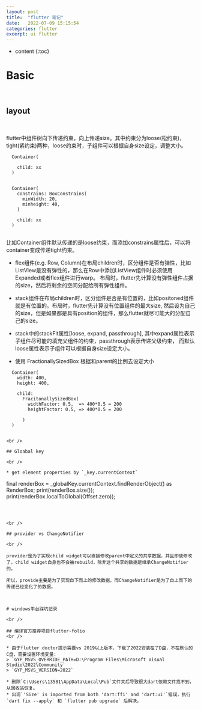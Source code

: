 ```yaml
---
layout: post
title:  "flutter 笔记"
date:   2022-07-09 15:15:54
categories: flutter
excerpt: ui flutter
---
```


* content
{:toc}


# Basic

<br />

## layout

<br />

flutter中组件树向下传递约束，向上传递size。其中约束分为loose(松约束)，tight(紧约束)两种，loose约束时，子组件可以根据自身size设定，调整大小。

```
  Container(
    
    child: xx
  )
  
  
  Container(
    constrains: BoxConstrains(
      minWidth: 20,
      minheight: 40,
    )
  
    child: xx
  )
    
```

比如Container组件默认传递的是loose约束，而添加constrains属性后，可以将container变成传递tight约束。




* flex组件(e.g. Row, Column)在布局children时，区分组件是否有弹性，比如ListView是没有弹性的，那么在Row中添加ListView组件时必须使用Expanded或者flex组件进行warp。
布局时，flutter先计算没有弹性组件占据的size，然后将剩余的空间分配给所有弹性组件。
* stack组件在布局children时，区分组件是否是有位置的，比如positoned组件就是有位置的。布局时，flutter先计算没有位置组件的最大size, 然后设为自己的size，但是如果都是具有position的组件，那么flutter就尽可能大的分配自己的size。
* stack中的stackFit属性[loose, expand, passthrough], 其中expand属性表示子组件尽可能的填充父组件的约束，passthrough表示传递父级约束， 而默认loose属性表示子组件可以根据自身size设定大小。

* 使用 FractionallySizedBox 根据和parent的比例去设定大小

```
  Container(
    width: 400,
    height: 400,
    
    child:
      FracitonallySizedBox(
        widthFactor: 0.5,  => 400*0.5 = 200
        heightFactor: 0.5, => 400*0.5 = 200
        
      )
  )


<br />

## Gloabal key

<br />

* get element properties by `_key.currentContext`

```
  final renderBox = _globalKey.currentContext.findRenderObject() as RenderBox;
  print(renderBox.size());
  print(renderBox.localToGlobal(Offset.zero));
  
```  



<br />

## provider vs ChangeNotifier

<br />

provider是为了实现child widget可以直接修改parent中定义的共享数据，并且即使修改了，child widget自身也不会被rebuild，除非这个共享的数据是继承ChangeNotifier的。

所以，provide主要是为了实现自下而上的修改数据，而ChangeNotifier是为了自上而下的传递已经变化了的数据。



# windows平台踩坑记录

<br />

## 编译官方推荐项目flutter-folio
<br />

* 由于flutter doctor提示需要vs 2019以上版本，下载了2022安装在了D盘，不在默认的C盘，需要设置环境变量:
> `GYP_MSVS_OVERRIDE_PATH=D:\Program Files\Microsoft Visual Studio\2022\Community`
> `GYP_MSVS_VERSION=2022`

* 删除`C:\Users\13581\AppData\Local\Pub`文件夹后导致很大dart依赖文件找不到，从回收站恢复。
* 出现`'Size' is imported from both 'dart:ffi' and 'dart:ui'`错误，执行`dart fix --apply` 和 `flutter pub upgrade` 后解决。

